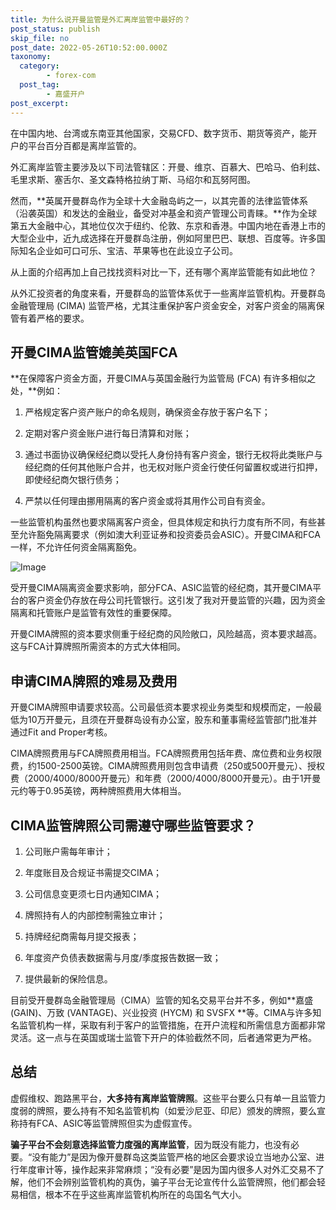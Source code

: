 ```yaml
---
title: 为什么说开曼监管是外汇离岸监管中最好的？
post_status: publish
skip_file: no
post_date: 2022-05-26T10:52:00.000Z
taxonomy:
  category:
        - forex-com
  post_tag:
        - 嘉盛开户
post_excerpt: 
---
```

在中国内地、台湾或东南亚其他国家，交易CFD、数字货币、期货等资产，能开户的平台百分百都是离岸监管的。

外汇离岸监管主要涉及以下司法管辖区：开曼、维京、百慕大、巴哈马、伯利兹、毛里求斯、塞舌尔、圣文森特格拉纳丁斯、马绍尔和瓦努阿图。

然而，**英属开曼群岛作为全球十大金融岛屿之一，以其完善的法律监管体系（沿袭英国）和发达的金融业，备受对冲基金和资产管理公司青睐。**作为全球第五大金融中心，其地位仅次于纽约、伦敦、东京和香港。中国内地在香港上市的大型企业中，近九成选择在开曼群岛注册，例如阿里巴巴、联想、百度等。许多国际知名企业如可口可乐、宝洁、苹果等也在此设立子公司。

从上面的介绍再加上自己找找资料对比一下，还有哪个离岸监管能有如此地位？

从外汇投资者的角度来看，开曼群岛的监管体系优于一些离岸监管机构。开曼群岛金融管理局 (CIMA) 监管严格，尤其注重保护客户资金安全，对客户资金的隔离保管有着严格的要求。

## 开曼CIMA监管媲美英国FCA

**在保障客户资金方面，开曼CIMA与英国金融行为监管局 (FCA) 有许多相似之处，**例如：

1. 严格规定客户资产账户的命名规则，确保资金存放于客户名下；

1. 定期对客户资金账户进行每日清算和对账；

1. 通过书面协议确保经纪商以受托人身份持有客户资金，银行无权将此类账户与经纪商的任何其他账户合并，也无权对账户资金行使任何留置权或进行扣押，即使经纪商欠银行债务；

1. 严禁以任何理由挪用隔离的客户资金或将其用作公司自有资金。

一些监管机构虽然也要求隔离客户资金，但具体规定和执行力度有所不同，有些甚至允许豁免隔离要求（例如澳大利亚证券和投资委员会ASIC）。开曼CIMA和FCA一样，不允许任何资金隔离豁免。

![Image](https://prod-files-secure.s3.us-west-2.amazonaws.com/39ed1227-6d7d-4570-be36-9ccd4a2c4241/bd849744-3fcb-4a37-8312-357962c8f065/image.png?X-Amz-Algorithm=AWS4-HMAC-SHA256&X-Amz-Content-Sha256=UNSIGNED-PAYLOAD&X-Amz-Credential=ASIAZI2LB466QI7VY3ZC%2F20250919%2Fus-west-2%2Fs3%2Faws4_request&X-Amz-Date=20250919T041400Z&X-Amz-Expires=3600&X-Amz-Security-Token=IQoJb3JpZ2luX2VjEE8aCXVzLXdlc3QtMiJHMEUCIDPzDQULhsIEgBy02paWpFLTQA2Zc6oe4SvVcTVTo0L1AiEAqto1sNTDNKuR6NRVv%2Fpw1Xd1IPVzwx9bMn3fhAC9YVMqiAQIyP%2F%2F%2F%2F%2F%2F%2F%2F%2F%2FARAAGgw2Mzc0MjMxODM4MDUiDC0mXzw2Q2d1u8QupCrcA6tE3GlU6QuMsWuNBUn78%2FV1EUkMUVpD7ATZbMoEaoGnVABPeYA06xIt%2BsVbYzn2I%2FTp3M9t7t%2FgkVLqeoRDADjk6W9cB%2Bwq1NLmwek7B6blR7RRBzwgEBKr9s1YrUm51zjVDZdgp9fzc82h7dMY7lMM3lm11fhsGW2uIKrp6d23kGo%2FaCvMv1Z1RN1uIq8UhrysEXRH7FpnSEAAI87OnWgQ5zTfJqljrqg6VitpUsfzo4icbvhBz3TRpB8IRHSoTooMI2%2BrTQPq6othfj3gfsEUJawR81OiiAe6gjbWiGyhXw27xWChFeB%2B7yNG%2FRM6DLjwgkbqXqFRK60WgJUxDmiccCyF2FR7U66MgPRwRXysyuiveN8cTKUMvWpKX4e2fFtK%2F%2BRC6zug1XqKhbbYTfF7m47YJg5OO74QAmrG8XdA61uPXadMQ8ZVreI0zTnzhvDkFGFtPP%2FUEguQX1S26%2BriDvpzBkwrpZavAG%2FacmdslfHGQxj0QRda6dUo8XLSzdby%2BcHjnBkUBwp0ry4ToML6bwdM4sQJLtK%2BoG03VztWCKSLtFyngK2t1xwThTpMttrpQUgDQvwVAB00aU%2F%2B5OcOiLN5xZ3VICGmKps5keHxp08V9oBePA45NJioMO%2BdssYGOqUB336RDKYewYh567I0J3FARZEhHDw%2F2dz3X7lESEYEawQ2TkW3OqQbkn3v5MvWSgyx%2BHeJ88Lo0EAemhmsSTMnbh%2FvZy4a%2FmM%2BT7wTlM3uSwyJ7bXR3Sn3RCmDaI52SwUTKO27Tt0DQBdPm18c1FH%2BiZ%2FO8ArXuhsR2mOWclvJc0LoPRpwhpHU545AWn%2FIHcaRl0nb1%2B3zJHBD%2F6j3Qyh545U%2BemBb&X-Amz-Signature=ebeba9dedf107dcd2460d25cd22e1497e7731a0c3edeca086208ffc122b9882e&X-Amz-SignedHeaders=host&x-amz-checksum-mode=ENABLED&x-id=GetObject)

受开曼CIMA隔离资金要求影响，部分FCA、ASIC监管的经纪商，其开曼CIMA平台的客户资金仍存放在母公司托管银行。这引发了我对开曼监管的兴趣，因为资金隔离和托管账户是监管有效性的重要保障。

开曼CIMA牌照的资本要求侧重于经纪商的风险敞口，风险越高，资本要求越高。这与FCA计算牌照所需资本的方式大体相同。

## **申请CIMA牌照的难易及费用**

开曼CIMA牌照申请要求较高。公司最低资本要求视业务类型和规模而定，一般最低为10万开曼元，且须在开曼群岛设有办公室，股东和董事需经监管部门批准并通过Fit and Proper考核。

CIMA牌照费用与FCA牌照费用相当。FCA牌照费用包括年费、席位费和业务权限费，约1500-2500英镑。CIMA牌照费用则包含申请费（250或500开曼元）、授权费（2000/4000/8000开曼元）和年费（2000/4000/8000开曼元）。由于1开曼元约等于0.95英镑，两种牌照费用大体相当。

## CIMA监管牌照公司需遵守哪些监管要求？

1. 公司账户需每年审计；

1. 年度账目及合规证书需提交CIMA；

1. 公司信息变更须七日内通知CIMA；

1. 牌照持有人的内部控制需独立审计；

1. 持牌经纪商需每月提交报表；

1. 年度资产负债表数据需与月度/季度报告数据一致；

1. 提供最新的保险信息。

目前受开曼群岛金融管理局（CIMA）监管的知名交易平台并不多，例如**嘉盛 (GAIN)、万致 (VANTAGE)、兴业投资 (HYCM) 和 SVSFX **等。CIMA与许多知名监管机构一样，采取有利于客户的监管措施，在开户流程和所需信息方面都非常灵活。这一点与在英国或瑞士监管下开户的体验截然不同，后者通常更为严格。

## 总结

虚假维权、跑路黑平台，**大多持有离岸监管牌照**。这些平台要么只有单一且监管力度弱的牌照，要么持有不知名监管机构（如爱沙尼亚、印尼）颁发的牌照，要么宣称持有FCA、ASIC等监管牌照但实为虚假宣传。

**骗子平台不会刻意选择监管力度强的离岸监管**，因为既没有能力，也没有必要。“没有能力”是因为像开曼群岛这类监管严格的地区会要求设立当地办公室、进行年度审计等，操作起来非常麻烦；“没有必要”是因为国内很多人对外汇交易不了解，他们不会辨别监管机构的真伪，骗子平台无论宣传什么监管牌照，他们都会轻易相信，根本不在乎这些离岸监管机构所在的岛国名气大小。